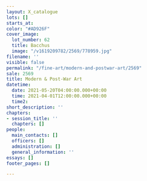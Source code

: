 ```yaml
---
layout: X_catalogue
lots: []
starts_at: 
color: "#AD926F"
cover_image:
  lot_number: 62
  title: Bacchus
  image: "/v1619209782/2569/778959.jpg"
filename: ''
visible: false
permalink: "/fine-art/modern-and-postwar-art/2569"
sale: 2569
title: Modern & Post-War Art
datetime:
  date: 2021-05-20T04:00:00.000+00:00
  time: 2021-04-01T12:00:00.000+00:00
  time2: 
short_description: ''
chapters:
- session_title: ''
  chapters: []
people:
  main_contacts: []
  officers: []
  administration: []
  general_information: ''
essays: []
footer_pages: []

---
```

